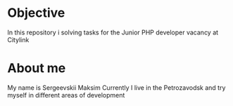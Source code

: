 # Objective
In this repository i solving tasks for the Junior PHP developer vacancy at Citylink
# About me
My name is Sergeevskii Maksim
Сurrently I live in the Petrozavodsk and try myself in different areas of development
